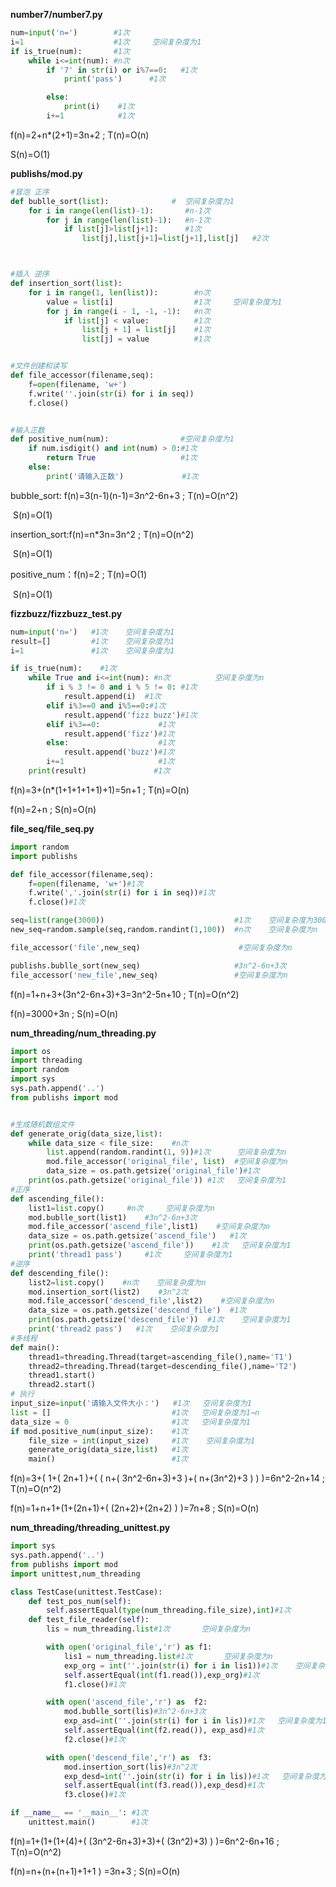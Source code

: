 **number7/number7.py**

```python
num=input('n=')        #1次
i=1                    #1次     空间复杂度为1
if is_true(num):       #1次
    while i<=int(num): #n次
        if '7' in str(i) or i%7==0:   #1次
            print('pass')      #1次

        else:
            print(i)    #1次
        i+=1            #1次   
```

f(n)=2+n*(2+1)=3n+2  ;  T(n)=O(n)

S(n)=O(1)



**publishs/mod.py**

```python
#冒泡 正序
def bublle_sort(list):              #  空间复杂度为1
    for i in range(len(list)-1):       #n-1次
        for j in range(len(list)-1):   #n-1次
            if list[j]>list[j+1]:      #1次
                list[j],list[j+1]=list[j+1],list[j]   #2次



#插入 逆序
def insertion_sort(list):
    for i in range(1, len(list)):        #n次
        value = list[i]                  #1次     空间复杂度为1
        for j in range(i - 1, -1, -1):   #n次
            if list[j] < value:          #1次
                list[j + 1] = list[j]    #1次
                list[j] = value          #1次


#文件创建和读写
def file_accessor(filename,seq):
    f=open(filename, 'w+')
    f.write(''.join(str(i) for i in seq))
    f.close()


#输入正数
def positive_num(num):                #空间复杂度为1
    if num.isdigit() and int(num) > 0:#1次
        return True                   #1次
    else:
        print('请输入正数')             #1次    
```

bubble_sort: f(n)=3(n-1)(n-1)=3n^2-6n+3   ; T(n)=O(n^2)

​                                                                            S(n)=O(1)

insertion_sort:f(n)=n*3n=3n^2   ; T(n)=O(n^2)

​                                                            S(n)=O(1)

positive_num：f(n)=2    ; T(n)=O(1)

​                                             S(n)=O(1)

**fizzbuzz/fizzbuzz_test.py**

```python
num=input('n=')   #1次    空间复杂度为1
result=[]         #1次    空间复杂度为1
i=1               #1次    空间复杂度为1

if is_true(num):    #1次
    while True and i<=int(num): #n次          空间复杂度为n
        if i % 3 != 0 and i % 5 != 0: #1次
            result.append(i)  #1次
        elif i%3==0 and i%5==0:#1次
            result.append('fizz buzz')#1次
        elif i%3==0:             #1次 
            result.append('fizz')#1次
        else:                    #1次
            result.append('buzz')#1次
        i+=1                     #1次
    print(result)               #1次
```

f(n)=3+(n*(1+1+1+1+1)+1)=5n+1  ;  T(n)=O(n)

f(n)=2+n                                            ;  S(n)=O(n)



**file_seq/file_seq.py**

```python
import random
import publishs

def file_accessor(filename,seq):
    f=open(filename, 'w+')#1次
    f.write(','.join(str(i) for i in seq))#1次
    f.close()#1次

seq=list(range(3000))                             #1次    空间复杂度为3000
new_seq=random.sample(seq,random.randint(1,100))  #n次    空间复杂度为n

file_accessor('file',new_seq)                      #空间复杂度为n              

publishs.bublle_sort(new_seq)                     #3n^2-6n+3次
file_accessor('new_file',new_seq)                 #空间复杂度为n
```

f(n)=1+n+3+(3n^2-6n+3)+3=3n^2-5n+10    ;  T(n)=O(n^2)

f(n)=3000+3n                                                   ;   S(n)=O(n)



**num_threading/num_threading.py**

```python
import os
import threading
import random
import sys
sys.path.append('..')
from publishs import mod


#生成随机数组文件
def generate_orig(data_size,list):   
    while data_size < file_size:    #n次      
        list.append(random.randint(1, 9))#1次      空间复杂度为n
        mod.file_accessor('original_file', list)  #空间复杂度为n
        data_size = os.path.getsize('original_file')#1次
    print(os.path.getsize('original_file')) #1次   空间复杂度为1
#正序
def ascending_file():
    list1=list.copy()     #n次     空间复杂度为n
    mod.bublle_sort(list1)    #3n^2-6n+3次
    mod.file_accessor('ascend_file',list1)    #空间复杂度为n
    data_size = os.path.getsize('ascend_file')   #1次
    print(os.path.getsize('ascend_file'))    #1次   空间复杂度为1
    print('thread1 pass')     #1次     空间复杂度为1
#逆序
def descending_file():
    list2=list.copy()    #n次    空间复杂度为n
    mod.insertion_sort(list2)    #3n^2次   
    mod.file_accessor('descend_file',list2)    #空间复杂度为n
    data_size = os.path.getsize('descend_file')  #1次
    print(os.path.getsize('descend_file'))  #1次    空间复杂度为1
    print('thread2 pass')   #1次    空间复杂度为1
#多线程
def main():
    thread1=threading.Thread(target=ascending_file(),name='T1')
    thread2=threading.Thread(target=descending_file(),name='T2')
    thread1.start()
    thread2.start()
# 执行
input_size=input('请输入文件大小：')   #1次   空间复杂度为1
list = []                           #1次   空间复杂度为1→n
data_size = 0                       #1次   空间复杂度为1
if mod.positive_num(input_size):    #1次
    file_size = int(input_size)     #1次    空间复杂度为1
    generate_orig(data_size,list)   #1次
    main()                          #1次
```

f(n)=3+( 1+( 2n+1 )+( ( n+( 3n^2-6n+3)+3 )+( n+(3n^2)+3 ) ) )=6n^2-2n+14   ;   T(n)=O(n^2)

f(n)=1+n+1+(1+(2n+1)+( (2n+2)+(2n+2) ) )=7n+8                                               ;    S(n)=O(n)



**num_threading/threading_unittest.py**

```python
import sys
sys.path.append('..')
from publishs import mod
import unittest,num_threading

class TestCase(unittest.TestCase):
    def test_pos_num(self):
        self.assertEqual(type(num_threading.file_size),int)#1次
    def test_file_reader(self):
        lis = num_threading.list#1次       空间复杂度为n

        with open('original_file','r') as f1:
            lis1 = num_threading.list#1次       空间复杂度为n
            exp_org = int(''.join(str(i) for i in lis1))#1次    空间复杂度为1
            self.assertEqual(int(f1.read()),exp_org)#1次
            f1.close()#1次

        with open('ascend_file','r') as  f2:
            mod.bublle_sort(lis)#3n^2-6n+3次
            exp_asd=int(''.join(str(i) for i in lis))#1次   空间复杂度为1
            self.assertEqual(int(f2.read()), exp_asd)#1次
            f2.close()#1次

        with open('descend_file','r') as  f3:
            mod.insertion_sort(lis)#3n^2次
            exp_desd=int(''.join(str(i) for i in lis))#1次   空间复杂度为1
            self.assertEqual(int(f3.read()),exp_desd)#1次
            f3.close()#1次

if __name__ == '__main__': #1次
    unittest.main()        #1次
```

f(n)=1+(1+(1+(4)+( (3n^2-6n+3)+3)+( (3n^2)+3) ) )=6n^2-6n+16   ;   T(n)=O(n^2)

f(n)=n+(n+(n+1)+1+1 ) =3n+3                                                             ;   S(n)=O(n)